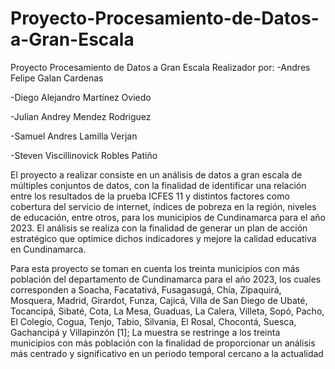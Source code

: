 # Proyecto-Procesamiento-de-Datos-a-Gran-Escala
Proyecto Procesamiento de Datos a Gran Escala 
Realizador por:
-Andres Felipe Galan Cardenas

-Diego Alejandro Martínez Oviedo

-Julian Andrey Mendez Rodriguez

-Samuel Andres Lamilla Verjan 

-Steven Viscillinovick Robles Patiño 


El proyecto a realizar consiste en un análisis de datos a gran escala de múltiples conjuntos de datos, con la finalidad de identificar una relación entre los resultados de la prueba ICFES 11 y distintos factores como cobertura del servicio de internet, índices de pobreza en la región, niveles de educación, entre otros, para los municipios de Cundinamarca para el año 2023. El análisis se realiza con la finalidad de generar un plan de acción estratégico que optimice dichos indicadores y mejore la calidad educativa en Cundinamarca.

Para esta proyecto se toman en cuenta los treinta municipios con más población del departamento de Cundinamarca para el año 2023, los cuales corresponden a Soacha, Facatativá, Fusagasugá, Chía, Zipaquirá, Mosquera, Madrid, Girardot, Funza, Cajicá, Villa de San Diego de Ubaté, Tocancipá, Sibaté, Cota, La Mesa, Guaduas, La Calera, Villeta, Sopó, Pacho, El Colegio, Cogua, Tenjo, Tabio, Silvania, El Rosal, Chocontá, Suesca, Gachancipá y Villapinzón [1]; La muestra se restringe a los treinta municipios con más población con la finalidad de proporcionar un análisis más centrado y significativo en un periodo temporal cercano a la actualidad
